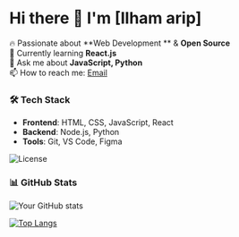 # Hi there 👋 I'm [Ilham arip]

🔥 Passionate about **Web Development ** & **Open Source**  
🌱 Currently learning **React.js**  
💬 Ask me about **JavaScript, Python**  
📫 How to reach me: [Email](mailto:youremail@example.com)  

### 🛠 Tech Stack
- **Frontend**: HTML, CSS, JavaScript, React
- **Backend**: Node.js, Python
- **Tools**: Git, VS Code, Figma

![License](https://img.shields.io/github/license/ilhamganteng321/)

### 📊 GitHub Stats
![Your GitHub stats](https://github-readme-stats.vercel.app/api?username=username&show_icons=true&theme=radical)

[![Top Langs](https://github-readme-stats.vercel.app/api/top-langs/?username=username&layout=compact)](https://github.com/username)

